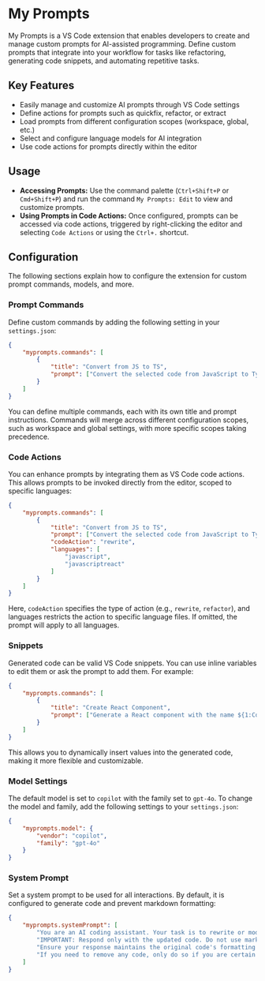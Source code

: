 # My Prompts

My Prompts is a VS Code extension that enables developers to create and manage custom prompts for AI-assisted programming. Define custom prompts that integrate into your workflow for tasks like refactoring, generating code snippets, and automating repetitive tasks.

## Key Features

- Easily manage and customize AI prompts through VS Code settings
- Define actions for prompts such as quickfix, refactor, or extract
- Load prompts from different configuration scopes (workspace, global, etc.)
- Select and configure language models for AI integration
- Use code actions for prompts directly within the editor

## Usage

- **Accessing Prompts:** Use the command palette (`Ctrl+Shift+P` or `Cmd+Shift+P`) and run the command `My Prompts: Edit` to view and customize prompts.
- **Using Prompts in Code Actions:** Once configured, prompts can be accessed via code actions, triggered by right-clicking the editor and selecting `Code Actions` or using the `Ctrl+.` shortcut.

## Configuration

The following sections explain how to configure the extension for custom prompt commands, models, and more.

### Prompt Commands

Define custom commands by adding the following setting in your `settings.json`:

```json
{
    "myprompts.commands": [
        {
            "title": "Convert from JS to TS",
            "prompt": ["Convert the selected code from JavaScript to TypeScript"]
        }
    ]
}
```

You can define multiple commands, each with its own title and prompt instructions. Commands will merge across different configuration scopes, such as workspace and global settings, with more specific scopes taking precedence.

### Code Actions

You can enhance prompts by integrating them as VS Code code actions. This allows prompts to be invoked directly from the editor, scoped to specific languages:

```json
{
    "myprompts.commands": [
        {
            "title": "Convert from JS to TS",
            "prompt": ["Convert the selected code from JavaScript to TypeScript"],
            "codeAction": "rewrite",
            "languages": [
                "javascript",
                "javascriptreact"
            ]
        }
    ]
}
```

Here, `codeAction` specifies the type of action (e.g., `rewrite`, `refactor`), and languages restricts the action to specific language files. If omitted, the prompt will apply to all languages.

### Snippets

Generated code can be valid VS Code snippets. You can use inline variables to edit them or ask the prompt to add them. For example:

```json
{
    "myprompts.commands": [
        {
            "title": "Create React Component",
            "prompt": ["Generate a React component with the name ${1:ComponentName}"]
        }
    ]
}
```

This allows you to dynamically insert values into the generated code, making it more flexible and customizable.



### Model Settings

The default model is set to `copilot` with the family set to `gpt-4o`. To change the model and family, add the following settings to your `settings.json`:

```json
{
    "myprompts.model": {
        "vendor": "copilot",
        "family": "gpt-4o"
    }
}
```

### System Prompt

Set a system prompt to be used for all interactions. By default, it is configured to generate code and prevent markdown formatting:

```json
{
    "myprompts.systemPrompt": [
        "You are an AI coding assistant. Your task is to rewrite or modify the provided code according to the given instructions.",
        "IMPORTANT: Respond only with the updated code. Do not use markdown or provide any explanations.",
        "Ensure your response maintains the original code's formatting and indentation.",
        "If you need to remove any code, only do so if you are certain it is no longer necessary."
    ]
}
```

